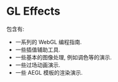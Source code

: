 # GL Effects

包含有:

- 一系列的 WebGL 编程指南.
- 一些插值辅助工具.
- 一些基本的图像处理, 例如调色等的演示.
- 一些过场动画演示.
- 一些 AEGL 模板的渲染演示.
